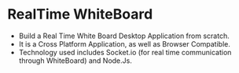 # RealTime WhiteBoard
  - Build a Real Time White Board Desktop Application from scratch.
  - It is a Cross Platform Application, as well as Browser Compatible.
  - Technology used includes Socket.io (for real time communication through WhiteBoard) and Node.Js.
